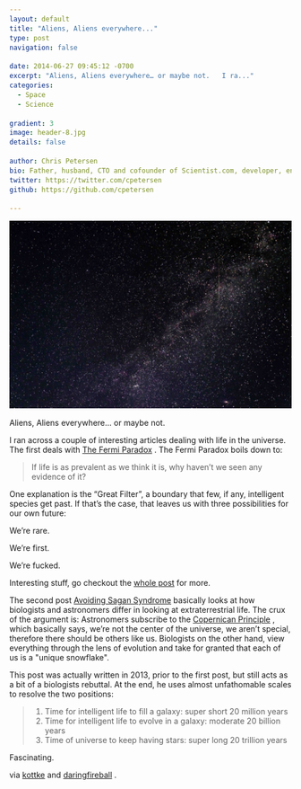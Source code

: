 ```yaml
---
layout: default
title: "Aliens, Aliens everywhere..."
type: post
navigation: false

date: 2014-06-27 09:45:12 -0700
excerpt: "Aliens, Aliens everywhere… or maybe not.   I ra..."
categories:
  - Space
  - Science

gradient: 3
image: header-8.jpg
details: false

author: Chris Petersen
bio: Father, husband, CTO and cofounder of Scientist.com, developer, entrepreneur and technologist.
twitter: https://twitter.com/cpetersen
github: https://github.com/cpetersen

---
```



  ![Stars-small.jpg](/assets/import/31f59b22ea4052244849c0ebe6cffd02.jpg)  

 Aliens, Aliens everywhere… or maybe not.

 I ran across a couple of interesting articles dealing with life in the universe. The first deals with    [The Fermi Paradox](http://waitbutwhy.com/2014/05/fermi-paradox.html) . The Fermi Paradox boils down to:

 >  If life is as prevalent as we think it is, why haven’t we seen any evidence of it?

 One explanation is the “Great Filter”, a boundary that few, if any, intelligent species get past. If that’s the case, that leaves us with three possibilities for our own future:

 We’re rare.

 We’re first.

 We’re fucked.   

 Interesting stuff, go checkout the  [whole post](http://waitbutwhy.com/2014/05/fermi-paradox.html)  for more.

 The second post    [Avoiding Sagan Syndrome](http://praxtime.com/2013/11/25/sagan-syndrome-pay-heed-to-biologists-about-et/)  basically looks at how biologists and astronomers differ in looking at extraterrestrial life. The crux of the argument is: Astronomers subscribe to the  [Copernican Principle](http://en.wikipedia.org/wiki/Copernican_principle) , which basically says, we’re not the center of the universe, we aren’t special, therefore there should be others like us. Biologists on the other hand, view everything through the lens of evolution and take for granted that each of us is a "unique snowflake".

 This post was actually written in 2013, prior to the first post, but still acts as a bit of a biologists rebuttal. At the end, he uses almost unfathomable scales to resolve the two positions:

 >
 >  1. Time for intelligent life to fill a galaxy: super short 20 million years
 >  1. Time for intelligent life to evolve in a galaxy: moderate 20 billion years
 >  1. Time of universe to keep having stars: super long 20 trillion years

 Fascinating.

 via   [kottke](http://kottke.org/14/06/what-else-is-out-there)   and   [daringfireball](http://daringfireball.net/linked/2014/06/26/avoiding-sagan-syndrome) .
